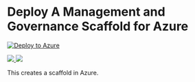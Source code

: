 # Deploy A Management and Governance Scaffold for Azure

[![Deploy to Azure](http://azuredeploy.net/deploybutton.svg)](https://deploy.azure.com/?repository=https://github.com/tescales/azure-scaffold?ptmpl=https://raw.githubusercontent.com/tescales/azure-scaffold/master/parameters.azuredeploy.json)


<a href="https://portal.azure.com/#create/Microsoft.Template/uri/https%3A%2F%2Fraw.githubusercontent.com%2Ftescales%2Fazure-scaffold%2Fmaster%2Fazuredeploy.json" target="_blank">
    <img src="http://azuredeploy.net/deploybutton.png"/>
</a>
<a href="http://armviz.io/#/?load=https%3A%2F%2Fraw.githubusercontent.com%2Ftescales%2Fazure-scaffold%2Fmaster%2Fazuredeploy.json" target="_blank">
    <img src="http://armviz.io/visualizebutton.png"/>
</a>

This creates a scaffold in Azure.
